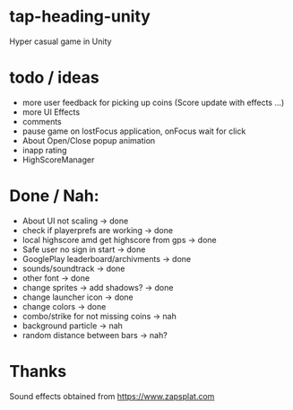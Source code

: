 # tap-heading-unity
 Hyper casual game in Unity

 # todo / ideas
 - more user feedback for picking up coins (Score update with effects ...)
 - more UI Effects 
 - comments 
 - pause game on lostFocus application, onFocus wait for click
 - About Open/Close popup animation
 - inapp rating
 - HighScoreManager

 # Done / Nah:
 - About UI not scaling -> done
 - check if playerprefs are working -> done
 - local highscore amd get highscore from gps -> done
 - Safe user no sign in start -> done
 - GooglePlay leaderboard/archivments -> done
 - sounds/soundtrack -> done
 - other font -> done
 - change sprites -> add shadows? -> done
 - change launcher icon -> done
 - change colors -> done
 - combo/strike for not missing coins -> nah
 - background particle -> nah
 - random distance between bars -> nah?

# Thanks

Sound effects obtained from https://www.zapsplat.com
